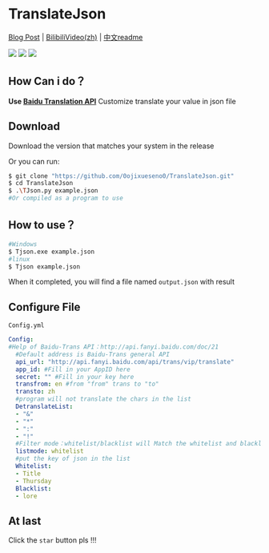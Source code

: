 # TranslateJson

[Blog Post](#) | [BilibiliVideo(zh)](#) | [中文readme](https://github.com/0ojixueseno0/TranslateJson/blob/master/readme_zh.md)

![](https://img.shields.io/badge/TranslateJson-python-green?style=flat&logo=Python) ![](https://img.shields.io/badge/License-GNU_Affero_GPL-yellow?style=flat) ![](https://img.shields.io/badge/Version-0.1.0-blueviolet?style=flat)

## How Can i do？

**Use [Baidu Translation API](http://api.fanyi.baidu.com/doc/11)** Customize translate your value in json file

## Download

Download the version that matches your system in the release

Or you can run:

```bash
$ git clone "https://github.com/0ojixueseno0/TranslateJson.git"
$ cd TranslateJson
$ .\TJson.py example.json
#Or compiled as a program to use
```

## How to use？

```bash
#Windows
$ Tjson.exe example.json
#linux
$ Tjson example.json
```

When it completed, you will find a file named ```output.json``` with result

## Configure File

```Config.yml```

```yml
Config:
#Help of Baidu-Trans API：http://api.fanyi.baidu.com/doc/21
  #Default address is Baidu-Trans general API
  api_url: "http://api.fanyi.baidu.com/api/trans/vip/translate"
  app_id: #Fill in your AppID here
  secret: "" #Fill in your key here
  transfrom: en #from "from" trans to "to"
  transto: zh
  #program will not translate the chars in the list
  DetranslateList:
  - "&"
  - "*"
  - ":"
  - "!"
  #Filter mode：whitelist/blacklist will Match the whitelist and blacklist list below
  listmode: whitelist
  #put the key of json in the list
  Whitelist:
  - Title
  - Thursday
  Blacklist:
  - lore

```

## At last

Click the ```star``` button pls !!!
